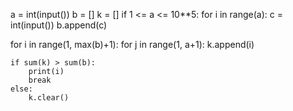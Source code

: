 
a = int(input())
b = []
k = []
if 1 <= a <= 10**5:
    for i in range(a):
        c = int(input())
        b.append(c)

for i in range(1, max(b)+1):
    for j in range(1, a+1):
        k.append(i)

    if sum(k) > sum(b):
        print(i)
        break
    else:
        k.clear()

